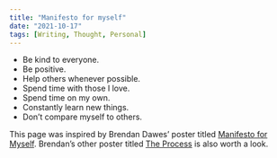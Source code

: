 ```yaml
---
title: "Manifesto for myself"
date: "2021-10-17"
tags: [Writing, Thought, Personal]
---
```


* Be kind to everyone.
* Be positive.
* Help others whenever possible.
* Spend time with those I love.
* Spend time on my own.
* Constantly learn new things.
* Don’t compare myself to others.

This page was inspired by Brendan Dawes’ poster titled [Manifesto for Myself](https://producedforuse.com/products/manifestoformyself). Brendan’s other poster titled [The Process](https://producedforuse.com/products/process) is also worth a look.